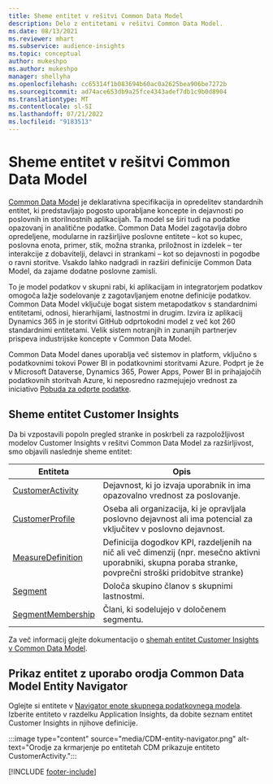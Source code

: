 ```yaml
---
title: Sheme entitet v rešitvi Common Data Model
description: Delo z entitetami v rešitvi Common Data Model.
ms.date: 08/13/2021
ms.reviewer: mhart
ms.subservice: audience-insights
ms.topic: conceptual
author: mukeshpo
ms.author: mukeshpo
manager: shellyha
ms.openlocfilehash: cc65314f1b083694b60ac0a2625bea906be7272b
ms.sourcegitcommit: ad74ace653db9a25fce4343adef7db1c9b0d8904
ms.translationtype: MT
ms.contentlocale: sl-SI
ms.lasthandoff: 07/21/2022
ms.locfileid: "9183513"
---
```

# <a name="entity-schemas-in-common-data-model"></a>Sheme entitet v rešitvi Common Data Model

[Common Data Model](/common-data-model/) je deklarativna specifikacija in opredelitev standardnih entitet, ki predstavljajo pogosto uporabljane koncepte in dejavnosti po poslovnih in storilnostnih aplikacijah. Ta model se širi tudi na podatke opazovanj in analitične podatke. Common Data Model zagotavlja dobro opredeljene, modularne in razširljive poslovne entitete – kot so kupec, poslovna enota, primer, stik, možna stranka, priložnost in izdelek – ter interakcije z dobavitelji, delavci in strankami – kot so dejavnosti in pogodbe o ravni storitve. Vsakdo lahko nadgradi in razširi definicije Common Data Model, da zajame dodatne poslovne zamisli.

To je model podatkov v skupni rabi, ki aplikacijam in integratorjem podatkov omogoča lažje sodelovanje z zagotavljanjem enotne definicije podatkov. Common Data Model vključuje bogat sistem metapodatkov s standardnimi entitetami, odnosi, hierarhijami, lastnostmi in drugim. Izvira iz aplikacij Dynamics 365 in je storitvi GitHub odprtokodni model z več kot 260 standardnimi entitetami. Velik sistem notranjih in zunanjih partnerjev prispeva industrijske koncepte v Common Data Model.

Common Data Model danes uporablja več sistemov in platform, vključno s podatkovnimi tokovi Power BI in podatkovnimi storitvami Azure. Podprt je že v Microsoft Dataverse, Dynamics 365, Power Apps, Power BI in prihajajočih podatkovnih storitvah Azure, ki neposredno razmejujejo vrednost za iniciativo [Pobuda za odprte podatke](https://dynamics.microsoft.com/en-us/open-data-initiative/).

## <a name="customer-insights-entity-schemas"></a>Sheme entitet Customer Insights

Da bi vzpostavili popoln pregled stranke in poskrbeli za razpoložljivost modelov Customer Insights v rešitvi Common Data Model za razširljivost, smo objavili naslednje sheme entitet:

| Entiteta | Opis |
|---------|---------|
|[CustomerActivity](/common-data-model/schema/core/applicationcommon/foundationcommon/crmcommon/solutions/customerinsights/customeractivity) | Dejavnost, ki jo izvaja uporabnik in ima opazovalno vrednost za poslovanje. |
|[CustomerProfile](/common-data-model/schema/core/applicationcommon/foundationcommon/crmcommon/solutions/customerinsights/customerprofile) | Oseba ali organizacija, ki je opravljala poslovno dejavnost ali ima potencial za vključitev v poslovno dejavnost. |
|[MeasureDefinition](/common-data-model/schema/core/applicationcommon/foundationcommon/crmcommon/solutions/customerinsights/measuredefinition) | Definicija dogodkov KPI, razdeljenih na nič ali več dimenzij (npr. mesečno aktivni uporabniki, skupna poraba stranke, povprečni stroški pridobitve stranke) |
|[Segment](/common-data-model/schema/core/applicationcommon/foundationcommon/crmcommon/solutions/customerinsights/segment) | Določa skupino članov s skupnimi lastnostmi. |
|[SegmentMembership](/common-data-model/schema/core/applicationcommon/foundationcommon/crmcommon/solutions/customerinsights/segmentmembership) | Člani, ki sodelujejo v določenem segmentu. |

Za več informacij glejte dokumentacijo o [shemah entitet Customer Insights v Common Data Model](/common-data-model/schema/core/applicationcommon/foundationcommon/crmcommon/solutions/customerinsights/overview).

## <a name="view-entities-using-the-common-data-model-entity-navigator"></a>Prikaz entitet z uporabo orodja Common Data Model Entity Navigator

Oglejte si entitete v [Navigator enote skupnega podatkovnega modela](https://microsoft.github.io/CDM/). Izberite entiteto v razdelku Application Insights, da dobite seznam entitet Customer Insights in njihove definicije.

:::image type="content" source="media/CDM-entity-navigator.png" alt-text="Orodje za krmarjenje po entitetah CDM prikazuje entiteto CustomerActivity.":::

[!INCLUDE [footer-include](includes/footer-banner.md)]
